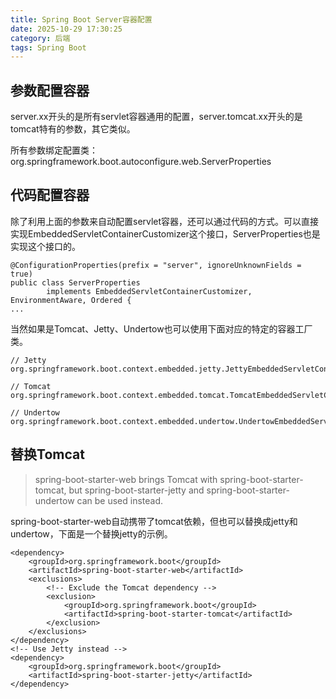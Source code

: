 ```yaml
---
title: Spring Boot Server容器配置
date: 2025-10-29 17:30:25
category: 后端
tags: Spring Boot
---
```


## 参数配置容器

server.xx开头的是所有servlet容器通用的配置，server.tomcat.xx开头的是tomcat特有的参数，其它类似。

所有参数绑定配置类：org.springframework.boot.autoconfigure.web.ServerProperties


## 代码配置容器

除了利用上面的参数来自动配置servlet容器，还可以通过代码的方式。可以直接实现EmbeddedServletContainerCustomizer这个接口，ServerProperties也是实现这个接口的。

```
@ConfigurationProperties(prefix = "server", ignoreUnknownFields = true)
public class ServerProperties
		implements EmbeddedServletContainerCustomizer, EnvironmentAware, Ordered {
...
```


当然如果是Tomcat、Jetty、Undertow也可以使用下面对应的特定的容器工厂类。


```
// Jetty
org.springframework.boot.context.embedded.jetty.JettyEmbeddedServletContainerFactory

// Tomcat
org.springframework.boot.context.embedded.tomcat.TomcatEmbeddedServletContainerFactory

// Undertow
org.springframework.boot.context.embedded.undertow.UndertowEmbeddedServletContainerFactory
```


## 替换Tomcat

> spring-boot-starter-web brings Tomcat with spring-boot-starter-tomcat, but spring-boot-starter-jetty and spring-boot-starter-undertow can be used instead.

spring-boot-starter-web自动携带了tomcat依赖，但也可以替换成jetty和undertow，下面是一个替换jetty的示例。

```
<dependency>
    <groupId>org.springframework.boot</groupId>
    <artifactId>spring-boot-starter-web</artifactId>
    <exclusions>
        <!-- Exclude the Tomcat dependency -->
        <exclusion>
            <groupId>org.springframework.boot</groupId>
            <artifactId>spring-boot-starter-tomcat</artifactId>
        </exclusion>
    </exclusions>
</dependency>
<!-- Use Jetty instead -->
<dependency>
    <groupId>org.springframework.boot</groupId>
    <artifactId>spring-boot-starter-jetty</artifactId>
</dependency>
```

